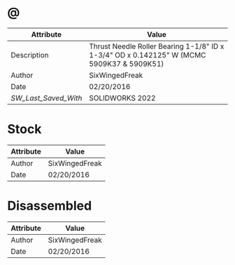 # @
| Attribute | Value |
| ---  | ---     |
| Description | Thrust Needle Roller Bearing 1-1/8&quot; ID x 1-3/4&quot; OD x 0.142125&quot; W (MCMC 5909K37 &amp; 5909K51) |
| Author | SixWingedFreak |
| Date | 02/20/2016 |
| _SW_Last_Saved_With_ | SOLIDWORKS 2022 |
# Stock
| Attribute | Value |
| ---  | ---     |
| Author | SixWingedFreak |
| Date | 02/20/2016 |
# Disassembled
| Attribute | Value |
| ---  | ---     |
| Author | SixWingedFreak |
| Date | 02/20/2016 |
